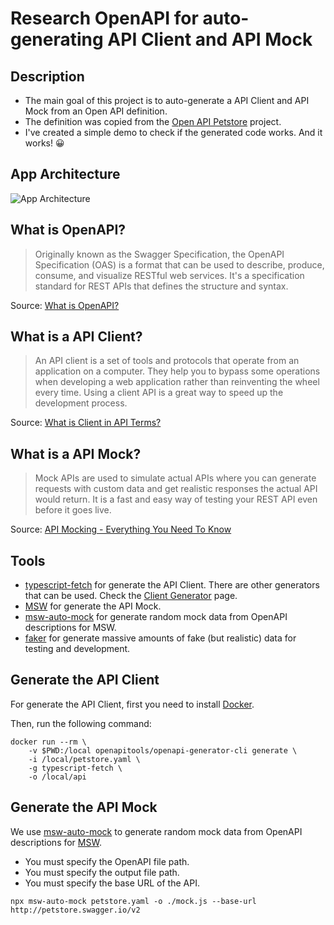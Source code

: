 # Research OpenAPI for auto-generating API Client and API Mock

## Description

- The main goal of this project is to auto-generate a API Client and API Mock from an Open API definition.
- The definition was copied from the [Open API Petstore](https://raw.githubusercontent.com/openapitools/openapi-generator/master/modules/openapi-generator/src/test/resources/3_0/petstore.yaml) project.
- I've created a simple demo to check if the generated code works. And it works! 😀

## App Architecture 

![App Architecture](app-architecture.png)

## What is OpenAPI?

> Originally known as the Swagger Specification, the OpenAPI Specification (OAS) is a format that can be used to describe, produce, consume, and visualize RESTful web services. It's a specification standard for REST APIs that defines the structure and syntax.

Source: [What is OpenAPI?](https://nonamesecurity.com/learn-what-is-openapi)

## What is a API Client?

> An API client is a set of tools and protocols that operate from an application on a computer. They help you to bypass some operations when developing a web application rather than reinventing the wheel every time. Using a client API is a great way to speed up the development process.

Source: [What is Client in API Terms?](https://rapidapi.com/blog/api-glossary/client/)

## What is a API Mock?

> Mock APIs are used to simulate actual APIs where you can generate requests with custom data and get realistic responses the actual API would return. It is a fast and easy way of testing your REST API even before it goes live.

Source: [API Mocking - Everything You Need To Know](https://www.gravitee.io/blog/api-mocking-guide)

## Tools

- [typescript-fetch](https://openapi-generator.tech/docs/generators/typescript-fetch/) for generate the API Client. There are other generators that can be used. Check the [Client Generator](https://openapi-generator.tech/docs/generators#client-generators) page.
- [MSW](https://mswjs.io) for generate the API Mock.
- [msw-auto-mock](https://github.com/zoubingwu/msw-auto-mock) for generate random mock data from OpenAPI descriptions for MSW.
- [faker](https://github.com/faker-js/faker) for generate massive amounts of fake (but realistic) data for testing and development.

## Generate the API Client

For generate the API Client, first you need to install [Docker](https://docs.docker.com/get-docker/).

Then, run the following command:

```shell
docker run --rm \
    -v $PWD:/local openapitools/openapi-generator-cli generate \
    -i /local/petstore.yaml \
    -g typescript-fetch \
    -o /local/api
```

## Generate the API Mock

We use [msw-auto-mock](https://github.com/zoubingwu/msw-auto-mock) to generate random mock data from OpenAPI descriptions for [MSW](https://mswjs.io).

- You must specify the OpenAPI file path.
- You must specify the output file path.
- You must specify the base URL of the API.

```shell
npx msw-auto-mock petstore.yaml -o ./mock.js --base-url http://petstore.swagger.io/v2
```
